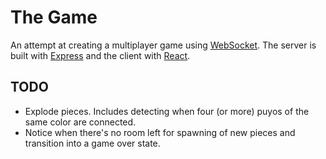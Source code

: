 # The Game

An attempt at creating a multiplayer game using [WebSocket](https://en.wikipedia.org/wiki/WebSocket). The server is built with [Express](https://expressjs.com/) and the client with [React](https://reactjs.org/).

## TODO

* Explode pieces. Includes detecting when four (or more) puyos of the same color are connected.
* Notice when there's no room left for spawning of new pieces and transition into a game over state.
